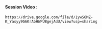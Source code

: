 #### Session Video :
    https://drive.google.com/file/d/1ywS6MZ-K_Yasyy9G6KrAbHWPU8gejAdU/view?usp=sharing


